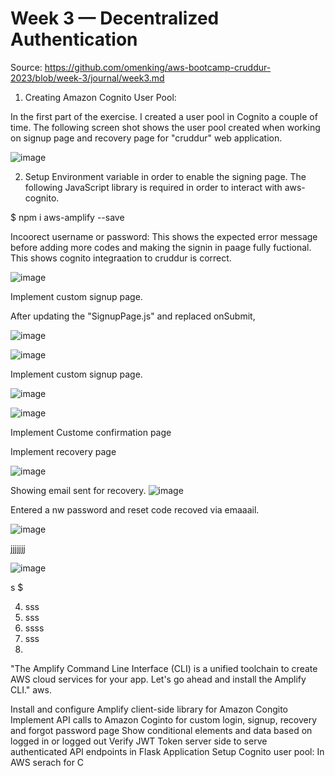 # Week 3 — Decentralized Authentication

Source: https://github.com/omenking/aws-bootcamp-cruddur-2023/blob/week-3/journal/week3.md


1) Creating Amazon Cognito User Pool:

In the first part of the exercise. I created a user pool in  Cognito a couple of time.  The following screen shot shows the user pool created when working on signup page and recovery page for "cruddur" web application.

![image](https://user-images.githubusercontent.com/124897604/227403924-f49a1076-fe6f-4d4e-94a3-beadaaae8b2c.png)

2) Setup Environment variable in order to enable the signing page. The following JavaScript library is required in order to interact with aws-cognito.

$ npm i aws-amplify --save



Incoorect username or password:
This shows the expected error message before adding more codes and making the signin in paage fully fuctional. This shows cognito integraation to cruddur is correct.

![image](https://user-images.githubusercontent.com/124897604/227407271-f2fbdc4f-aa59-4a3f-953e-e59183deaa5e.png)


Implement  custom signup page.

After updating the "SignupPage.js" and replaced onSubmit,  

![image](https://user-images.githubusercontent.com/124897604/227408302-1fe6e54d-bd2a-478a-bfce-747f1f55b572.png)

![image](https://user-images.githubusercontent.com/124897604/227416582-54e59604-1d74-4277-8187-1c5c898f41aa.png)



Implement  custom signup page.

![image](https://user-images.githubusercontent.com/124897604/227417550-6f4dcad5-7e91-4353-9f1d-3735be623ab7.png)



![image](https://user-images.githubusercontent.com/124897604/227416769-bbe7044e-c560-46e1-ab4d-70e5a97de630.png)




Implement Custome confirmation page








Implement recovery page

![image](https://user-images.githubusercontent.com/124897604/227417840-20cbc9b6-673e-4b72-b38f-c2792b81861f.png)

Showing email sent for recovery.
![image](https://user-images.githubusercontent.com/124897604/227418208-56f02be3-ee37-4cd4-a7a1-6ad2821cbc30.png)



Entered a nw password  and reset code recoved via emaaail. 

![image](https://user-images.githubusercontent.com/124897604/227417674-4a250177-6105-4c3a-9360-2a6d3407f0e0.png)



jjjjjjj

![image](https://user-images.githubusercontent.com/124897604/227416661-fb869fc8-9c88-475d-9309-bd8333867c17.png)








s
$ 



4) sss
5) sss
6) ssss
7) sss
8) 









"The Amplify Command Line Interface (CLI) is a unified toolchain to create AWS cloud services for your app. Let's go ahead and install the Amplify CLI." aws.






Install and configure Amplify client-side library for Amazon Congito
Implement API calls to Amazon Coginto for custom login, signup, recovery and forgot password page
Show conditional elements and data based on logged in or logged out
Verify JWT Token server side to serve authenticated API endpoints in Flask Application
Setup Cognito user pool:
In AWS serach for C
